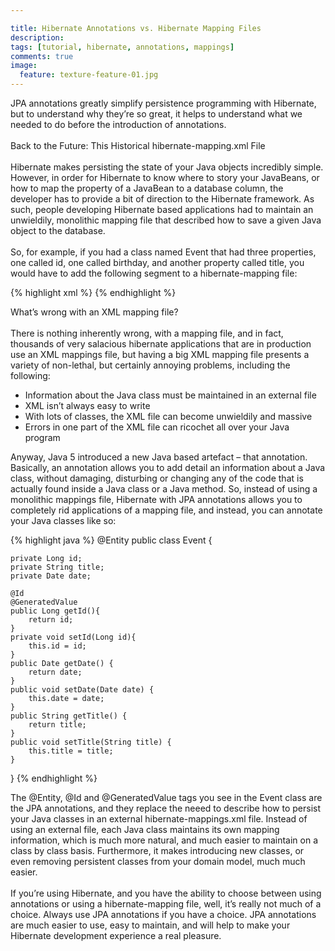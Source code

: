 ```yaml
---

title: Hibernate Annotations vs. Hibernate Mapping Files
description:
tags: [tutorial, hibernate, annotations, mappings]
comments: true
image:
  feature: texture-feature-01.jpg
---
```


JPA annotations greatly simplify persistence programming with Hibernate, but to understand why they’re so great, it helps to understand what we needed to do before the introduction of annotations.<br><br>
Back to the Future: This Historical hibernate-mapping.xml File<br><br>
Hibernate makes persisting the state of your Java objects incredibly simple. However, in order for Hibernate to know where to story your JavaBeans, or how to map the property of a JavaBean to a database column, the developer has to provide a bit of direction to the Hibernate framework. As such, people developing Hibernate based applications had to maintain an unwieldily, monolithic mapping file that described how to save a given Java object to the database.<br><br>
So, for example, if you had a class named Event that had three properties, one called id, one called birthday, and another property called title, you would have to add the following segment to a hibernate-mapping file:

{% highlight xml %}
<hibernate-mapping>
    <class name="events.Event" table="EVENTS">
        <id name="id" column="id">
            <generator/>
        </id>
        <property name="birthday" type="timestamp"/>
        <property name="title"/>
    </class>
</hibernate-mapping>
{% endhighlight %}

What’s wrong with an XML mapping file?<br><br>
There is nothing inherently wrong, with a mapping file, and in fact, thousands of very salacious hibernate applications that are in production use an XML mappings file, but having a big XML mapping file presents a variety of non-lethal, but certainly annoying problems, including the following:

* Information about the Java class must be maintained in an external file
* XML isn’t always easy to write
* With lots of classes, the XML file can become unwieldily and massive
* Errors in one part of the XML file can ricochet all over your Java program

Anyway, Java 5 introduced a new Java based artefact – that annotation. Basically, an annotation allows you to add detail an information about a Java class, without damaging, disturbing or changing any of the code that is actually found inside a Java class or a Java method. So, instead of using a monolithic mappings file, Hibernate with JPA annotations allows you to completely rid applications of a mapping file, and instead, you can annotate your Java classes like so:

{% highlight java %}
@Entity
public class Event {
 
    private Long id;
    private String title;
    private Date date;
 
    @Id
    @GeneratedValue
    public Long getId(){
        return id;
    }
    private void setId(Long id){
        this.id = id;
    }
    public Date getDate() {
        return date;
    }
    public void setDate(Date date) {
        this.date = date;
    }
    public String getTitle() {
        return title;
    }
    public void setTitle(String title) {
        this.title = title;
    }
}
{% endhighlight %}

The @Entity, @Id and @GeneratedValue tags you see in the Event class are the JPA annotations, and they replace the neeed to describe how to persist your Java classes in an external hibernate-mappings.xml file. Instead of using an external file, each Java class maintains its own mapping information, which is much more natural, and much easier to maintain on a class by class basis. Furthermore, it makes introducing new classes, or even removing persistent classes from your domain model, much much easier.<br><br>
If you’re using Hibernate, and you have the ability to choose between using annotations or using a hibernate-mapping file, well, it’s really not much of a choice. Always use JPA annotations if you have a choice. JPA annotations are much easier to use, easy to maintain, and will help to make your Hibernate development experience a real pleasure. 